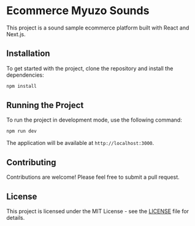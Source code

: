 # Ecommerce Myuzo Sounds

This project is a sound sample ecommerce platform built with React and Next.js.

## Installation

To get started with the project, clone the repository and install the dependencies:

```bash
npm install
```

## Running the Project

To run the project in development mode, use the following command:

```bash
npm run dev
```

The application will be available at `http://localhost:3000`.

## Contributing

Contributions are welcome! Please feel free to submit a pull request.

## License

This project is licensed under the MIT License - see the [LICENSE](LICENSE) file for details.